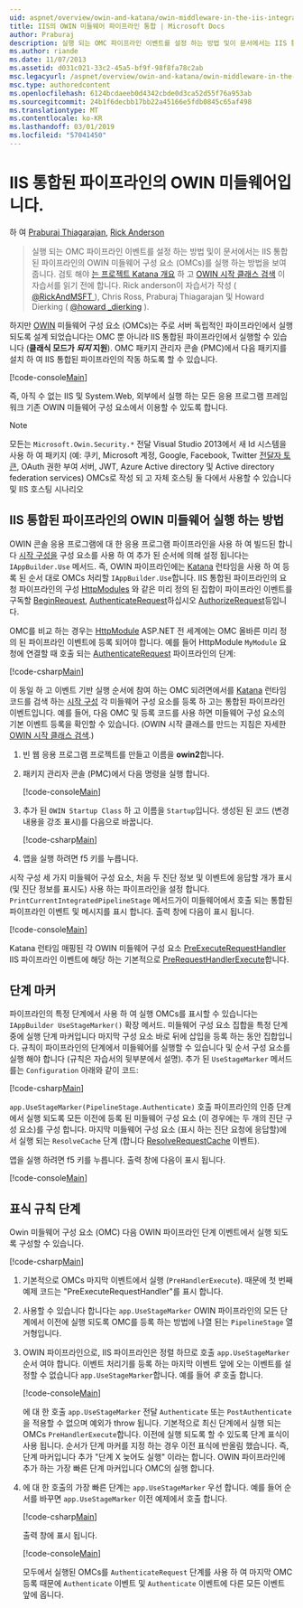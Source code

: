 ```yaml
---
uid: aspnet/overview/owin-and-katana/owin-middleware-in-the-iis-integrated-pipeline
title: IIS의 OWIN 미들웨어 파이프라인 통합 | Microsoft Docs
author: Praburaj
description: 실행 되는 OMC 파이프라인 이벤트를 설정 하는 방법 및이 문서에서는 IIS 통합된 파이프라인의 OWIN 미들웨어 구성 요소 (OMCs)를 실행 하는 방법을 보여 줍니다. 다음 작업을 수행 해야 합니다...
ms.author: riande
ms.date: 11/07/2013
ms.assetid: d031c021-33c2-45a5-bf9f-98f8fa78c2ab
msc.legacyurl: /aspnet/overview/owin-and-katana/owin-middleware-in-the-iis-integrated-pipeline
msc.type: authoredcontent
ms.openlocfilehash: 6124bcdaeeb0d4342cbde0d3ca52d55f76a953ab
ms.sourcegitcommit: 24b1f6decbb17bb22a45166e5fdb0845c65af498
ms.translationtype: MT
ms.contentlocale: ko-KR
ms.lasthandoff: 03/01/2019
ms.locfileid: "57041450"
---
```

<a name="owin-middleware-in-the-iis-integrated-pipeline"></a>IIS 통합된 파이프라인의 OWIN 미들웨어입니다.
====================
하 여 [Praburaj Thiagarajan](https://github.com/Praburaj), [Rick Anderson]((https://twitter.com/RickAndMSFT))

> 실행 되는 OMC 파이프라인 이벤트를 설정 하는 방법 및이 문서에서는 IIS 통합된 파이프라인의 OWIN 미들웨어 구성 요소 (OMCs)를 실행 하는 방법을 보여 줍니다. 검토 해야 [는 프로젝트 Katana 개요](an-overview-of-project-katana.md) 하 고 [OWIN 시작 클래스 검색](owin-startup-class-detection.md) 이 자습서를 읽기 전에 합니다. Rick anderson이 자습서가 작성 ( [ @RickAndMSFT ](https://twitter.com/#!/RickAndMSFT) ), Chris Ross, Praburaj Thiagarajan 및 Howard Dierking ( [ @howard \_dierking](https://twitter.com/howard_dierking) ).


하지만 [OWIN](an-overview-of-project-katana.md) 미들웨어 구성 요소 (OMCs)는 주로 서버 독립적인 파이프라인에서 실행 되도록 설계 되었습니다는 OMC 뿐 아니라 IIS 통합된 파이프라인에서 실행할 수 있습니다 (**클래식 모드가 *되지* 지원**). OMC 패키지 관리자 콘솔 (PMC)에서 다음 패키지를 설치 하 여 IIS 통합된 파이프라인의 작동 하도록 할 수 있습니다.

[!code-console[Main](owin-middleware-in-the-iis-integrated-pipeline/samples/sample1.cmd)]

즉, 아직 수 없는 IIS 및 System.Web, 외부에서 실행 하는 모든 응용 프로그램 프레임 워크 기존 OWIN 미들웨어 구성 요소에서 이용할 수 있도록 합니다. 

> [!NOTE]
> 모든는 `Microsoft.Owin.Security.*` 전달 Visual Studio 2013에서 새 Id 시스템을 사용 하 여 패키지 (예: 쿠키, Microsoft 계정, Google, Facebook, Twitter [전달자 토큰](http://self-issued.info/docs/draft-ietf-oauth-v2-bearer.html), OAuth 권한 부여 서버, JWT, Azure Active directory 및 Active directory federation services) OMCs로 작성 되 고 자체 호스팅 둘 다에서 사용할 수 있습니다 및 IIS 호스팅 시나리오

## <a name="how-owin-middleware-executes-in-the-iis-integrated-pipeline"></a>IIS 통합된 파이프라인의 OWIN 미들웨어 실행 하는 방법

OWIN 콘솔 응용 프로그램에 대 한 응용 프로그램 파이프라인을 사용 하 여 빌드된 합니다 [시작 구성을](owin-startup-class-detection.md) 구성 요소를 사용 하 여 추가 된 순서에 의해 설정 됩니다는 `IAppBuilder.Use` 메서드. 즉, OWIN 파이프라인에는 [Katana](an-overview-of-project-katana.md) 런타임을 사용 하 여 등록 된 순서 대로 OMCs 처리할 `IAppBuilder.Use`합니다. IIS 통합된 파이프라인의 요청 파이프라인의 구성 [HttpModules](https://msdn.microsoft.com/library/ms178468(v=vs.85).aspx) 와 같은 미리 정의 된 집합이 파이프라인 이벤트를 구독할 [BeginRequest](https://msdn.microsoft.com/library/system.web.httpapplication.beginrequest.aspx), [AuthenticateRequest](https://msdn.microsoft.com/library/system.web.httpapplication.authenticaterequest.aspx)하십시오 [AuthorizeRequest](https://msdn.microsoft.com/library/system.web.httpapplication.authorizerequest.aspx)등입니다.

OMC를 비교 하는 경우는 [HttpModule](https://msdn.microsoft.com/library/zec9k340(v=vs.85).aspx) ASP.NET 전 세계에는 OMC 올바른 미리 정의 된 파이프라인 이벤트에 등록 되어야 합니다. 예를 들어 HttpModule `MyModule` 요청에 연결할 때 호출 되는 [AuthenticateRequest](https://msdn.microsoft.com/library/system.web.httpapplication.authenticaterequest.aspx) 파이프라인의 단계:

[!code-csharp[Main](owin-middleware-in-the-iis-integrated-pipeline/samples/sample2.cs?highlight=10)]

이 동일 하 고 이벤트 기반 실행 순서에 참여 하는 OMC 되려면에서를 [Katana](an-overview-of-project-katana.md) 런타임 코드를 검색 하는 [시작 구성](owin-startup-class-detection.md) 각 미들웨어 구성 요소를 등록 하 고는 통합된 파이프라인 이벤트입니다. 예를 들어, 다음 OMC 및 등록 코드를 사용 하면 미들웨어 구성 요소의 기본 이벤트 등록을 확인할 수 있습니다. (OWIN 시작 클래스를 만드는 지침은 자세한 [OWIN 시작 클래스 검색](owin-startup-class-detection.md).)

1. 빈 웹 응용 프로그램 프로젝트를 만들고 이름을 **owin2**합니다.
2. 패키지 관리자 콘솔 (PMC)에서 다음 명령을 실행 합니다. 

    [!code-console[Main](owin-middleware-in-the-iis-integrated-pipeline/samples/sample3.cmd)]
3. 추가 된 `OWIN Startup Class` 하 고 이름을 `Startup`입니다. 생성된 된 코드 (변경 내용을 강조 표시)를 다음으로 바꿉니다.  

    [!code-csharp[Main](owin-middleware-in-the-iis-integrated-pipeline/samples/sample4.cs?highlight=5-7,15-36)]
4. 앱을 실행 하려면 f5 키를 누릅니다.

시작 구성 세 가지 미들웨어 구성 요소, 처음 두 진단 정보 및 이벤트에 응답할 개가 표시 (및 진단 정보를 표시도) 사용 하는 파이프라인을 설정 합니다. `PrintCurrentIntegratedPipelineStage` 메서드가이 미들웨어에서 호출 되는 통합된 파이프라인 이벤트 및 메시지를 표시 합니다. 출력 창에 다음이 표시 됩니다.

[!code-console[Main](owin-middleware-in-the-iis-integrated-pipeline/samples/sample5.cmd)]

Katana 런타임 매핑된 각 OWIN 미들웨어 구성 요소 [PreExecuteRequestHandler](https://msdn.microsoft.com/library/system.web.httpapplication.prerequesthandlerexecute.aspx) IIS 파이프라인 이벤트에 해당 하는 기본적으로 [PreRequestHandlerExecute](https://msdn.microsoft.com/library/system.web.httpapplication.prerequesthandlerexecute.aspx)합니다.

## <a name="stage-markers"></a>단계 마커

파이프라인의 특정 단계에서 사용 하 여 실행 OMCs를 표시할 수 있습니다는 `IAppBuilder UseStageMarker()` 확장 메서드. 미들웨어 구성 요소 집합을 특정 단계 중에 실행 단계 마커입니다 마지막 구성 요소 바로 뒤에 삽입을 등록 하는 동안 집합입니다. 규칙이 파이프라인의 단계에서 미들웨어를 실행할 수 있습니다 및 순서 구성 요소를 실행 해야 합니다 (규칙은 자습서의 뒷부분에서 설명). 추가 된 `UseStageMarker` 메서드를는 `Configuration` 아래와 같이 코드:

[!code-csharp[Main](owin-middleware-in-the-iis-integrated-pipeline/samples/sample6.cs?highlight=13,19)]

`app.UseStageMarker(PipelineStage.Authenticate)` 호출 파이프라인의 인증 단계에서 실행 되도록 모든 이전에 등록 된 미들웨어 구성 요소 (이 경우에는 두 개의 진단 구성 요소)를 구성 합니다. 마지막 미들웨어 구성 요소 (표시 하는 진단 요청에 응답할)에서 실행 되는 `ResolveCache` 단계 (합니다 [ResolveRequestCache](https://msdn.microsoft.com/library/system.web.httpapplication.resolverequestcache.aspx) 이벤트).

앱을 실행 하려면 f5 키를 누릅니다. 출력 창에 다음이 표시 됩니다.

[!code-console[Main](owin-middleware-in-the-iis-integrated-pipeline/samples/sample7.cmd)]

## <a name="stage-marker-rules"></a>표식 규칙 단계

Owin 미들웨어 구성 요소 (OMC) 다음 OWIN 파이프라인 단계 이벤트에서 실행 되도록 구성할 수 있습니다.

[!code-csharp[Main](owin-middleware-in-the-iis-integrated-pipeline/samples/sample8.cs)]

1. 기본적으로 OMCs 마지막 이벤트에서 실행 (`PreHandlerExecute`). 때문에 첫 번째 예제 코드는 "PreExecuteRequestHandler"를 표시 합니다.
2. 사용할 수 있습니다 합니다는 `app.UseStageMarker` OWIN 파이프라인의 모든 단계에서 이전에 실행 되도록 OMC를 등록 하는 방법에 나열 된는 `PipelineStage` 열거형입니다.
3. OWIN 파이프라인으로, IIS 파이프라인은 정렬 하므로 호출 `app.UseStageMarker` 순서 여야 합니다. 이벤트 처리기를 등록 하는 마지막 이벤트 앞에 오는 이벤트를 설정할 수 없습니다 `app.UseStageMarker`합니다. 예를 들어 *후* 호출 합니다.

    [!code-console[Main](owin-middleware-in-the-iis-integrated-pipeline/samples/sample9.cmd)]

   에 대 한 호출 `app.UseStageMarker` 전달 `Authenticate` 또는 `PostAuthenticate` 을 적용할 수 없으며 예외가 throw 됩니다. 기본적으로 최신 단계에서 실행 되는 OMCs `PreHandlerExecute`합니다. 이전에 실행 되도록 할 수 있도록 단계 표식이 사용 됩니다. 순서가 단계 마커를 지정 하는 경우 이전 표식에 반올림 했습니다. 즉, 단계 마커입니다 추가 "단계 X 늦어도 실행" 이라는 합니다. OWIN 파이프라인에 추가 하는 가장 빠른 단계 마커입니다 OMC의 실행 합니다.
4. 에 대 한 호출의 가장 빠른 단계는 `app.UseStageMarker` 우선 합니다. 예를 들어 순서를 바꾸면 `app.UseStageMarker` 이전 예제에서 호출 합니다.

    [!code-csharp[Main](owin-middleware-in-the-iis-integrated-pipeline/samples/sample10.cs?highlight=13,19)]

   출력 창에 표시 됩니다. 

    [!code-console[Main](owin-middleware-in-the-iis-integrated-pipeline/samples/sample11.cmd)]

   모두에서 실행된 OMCs를 `AuthenticateRequest` 단계를 사용 하 여 마지막 OMC 등록 때문에 `Authenticate` 이벤트 및 `Authenticate` 이벤트에 다른 모든 이벤트 앞에 옵니다.
